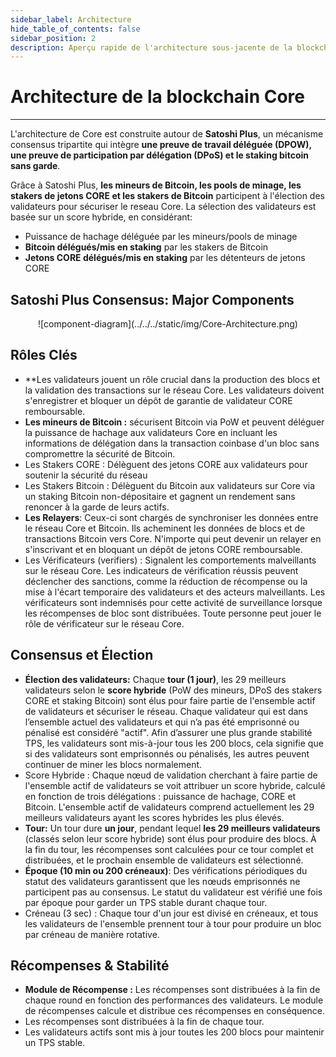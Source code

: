 ```yaml
---
sidebar_label: Architecture
hide_table_of_contents: false
sidebar_position: 2
description: Aperçu rapide de l'architecture sous-jacente de la blockchain de Core
---
```


# Architecture de la blockchain Core

---

L'architecture de Core est construite autour de **Satoshi Plus**, un mécanisme consensus tripartite qui intègre **une preuve de travail déléguée (DPOW), une preuve de participation par délégation (DPoS) et le staking bitcoin sans garde**.

Grâce à Satoshi Plus, **les mineurs de Bitcoin, les pools de minage, les stakers de jetons CORE et les stakers de Bitcoin** participent à l'élection des validateurs pour sécuriser le reseau Core. La sélection des validateurs est basée sur un score hybride, en considérant:

- Puissance de hachage déléguée par les mineurs/pools de minage
- **Bitcoin délégués/mis en staking** par les stakers de Bitcoin
- **Jetons CORE délégués/mis en staking** par les détenteurs de jetons CORE

## Satoshi Plus Consensus: Major Components

<p align="center">![component-diagram](../../../static/img/Core-Architecture.png)</p>

## Rôles Clés

- \*\*Les validateurs jouent un rôle crucial dans la production des blocs et la validation des transactions sur le réseau Core. Les validateurs doivent s'enregistrer et bloquer un dépôt de garantie de validateur CORE remboursable.
- **Les mineurs de Bitcoin :** sécurisent Bitcoin via PoW et peuvent déléguer la puissance de hachage aux validateurs Core en incluant les informations de délégation dans la transaction coinbase d'un bloc sans compromettre la sécurité de Bitcoin.
- Les Stakers CORE : Délèguent des jetons CORE aux validateurs pour soutenir la sécurité du réseau
- Les Stakers Bitcoin : Délèguent du Bitcoin aux validateurs sur Core via un staking Bitcoin non-dépositaire et gagnent un rendement sans renoncer à la garde de leurs actifs.
- **Les Relayers**: Ceux-ci sont chargés de synchroniser les données entre le réseau Core et Bitcoin. Ils acheminent les données de blocs et de transactions Bitcoin vers Core. N'importe qui peut devenir un relayer en s'inscrivant et en bloquant un dépôt de jetons CORE remboursable.
- Les Vérificateurs (verifiers) : Signalent les comportements malveillants sur le réseau Core. Les indicateurs de vérification réussis peuvent déclencher des sanctions, comme la réduction de récompense ou la mise à l'écart temporaire des validateurs et des acteurs malveillants. Les vérificateurs sont indemnisés pour cette activité de surveillance lorsque les récompenses de bloc sont distribuées. Toute personne peut jouer le rôle de vérificateur sur le réseau Core.

## Consensus et Élection

- **Élection des validateurs:** Chaque **tour (1 jour)**, les 29 meilleurs validateurs selon le **score hybride** (PoW des mineurs, DPoS des stakers CORE et staking Bitcoin) sont élus pour faire partie de l'ensemble actif de validateurs et sécuriser le réseau. Chaque validateur qui est dans l’ensemble actuel des validateurs et qui n’a pas été emprisonné ou pénalisé est considéré "actif". Afin d’assurer une plus grande stabilité TPS, les validateurs sont mis-à-jour tous les 200 blocs, cela signifie que si des validateurs sont emprisonnés ou pénalisés, les autres peuvent continuer de miner les blocs normalement.
- Score Hybride : Chaque nœud de validation cherchant à faire partie de l'ensemble actif de validateurs se voit attribuer un score hybride, calculé en fonction de trois délégations : puissance de hachage, CORE et Bitcoin. L'ensemble actif de validateurs comprend actuellement les 29 meilleurs validateurs ayant les scores hybrides les plus élevés.
- **Tour:** Un tour dure **un jour**, pendant lequel **les 29 meilleurs validateurs** (classés selon leur score hybride) sont élus pour produire des blocs. À la fin du tour, les récompenses sont calculées pour ce tour complet et distribuées, et le prochain ensemble de validateurs est sélectionné.
- **Époque (10 min ou 200 créneaux)**: Des vérifications périodiques du statut des validateurs garantissent que les nœuds emprisonnés ne participent pas au consensus. Le statut du validateur est vérifié une fois par époque pour garder un TPS stable durant chaque tour.
- Créneau (3 sec) : Chaque tour d'un jour est divisé en créneaux, et tous les validateurs de l'ensemble prennent tour à tour pour produire un bloc par créneau de manière rotative.

## Récompenses & Stabilité

- **Module de Récompense :** Les récompenses sont distribuées à la fin de chaque round en fonction des performances des validateurs. Le module de récompenses calcule et distribue ces récompenses en conséquence.
- Les récompenses sont distribuées à la fin de chaque tour.
- Les validateurs actifs sont mis à jour toutes les 200 blocs pour maintenir un TPS stable.
